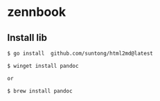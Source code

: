 # zennbook

## Install lib

```sh
$ go install  github.com/suntong/html2md@latest
```

```sh
$ winget install pandoc

or

$ brew install pandoc
```


